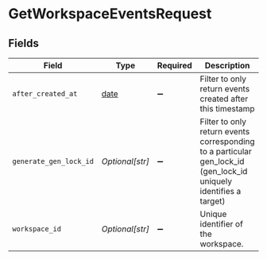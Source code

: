 # GetWorkspaceEventsRequest


## Fields

| Field                                                                                                             | Type                                                                                                              | Required                                                                                                          | Description                                                                                                       |
| ----------------------------------------------------------------------------------------------------------------- | ----------------------------------------------------------------------------------------------------------------- | ----------------------------------------------------------------------------------------------------------------- | ----------------------------------------------------------------------------------------------------------------- |
| `after_created_at`                                                                                                | [date](https://docs.python.org/3/library/datetime.html#date-objects)                                              | :heavy_minus_sign:                                                                                                | Filter to only return events created after this timestamp                                                         |
| `generate_gen_lock_id`                                                                                            | *Optional[str]*                                                                                                   | :heavy_minus_sign:                                                                                                | Filter to only return events corresponding to a particular gen_lock_id (gen_lock_id uniquely identifies a target) |
| `workspace_id`                                                                                                    | *Optional[str]*                                                                                                   | :heavy_minus_sign:                                                                                                | Unique identifier of the workspace.                                                                               |